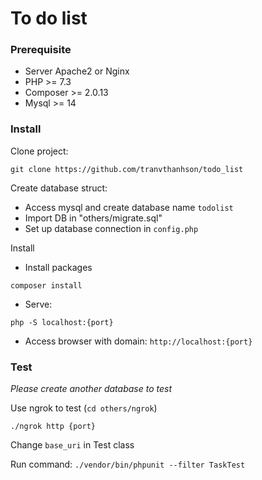# To do list

### Prerequisite
- Server Apache2 or Nginx
- PHP >= 7.3
- Composer >= 2.0.13
- Mysql >= 14
    
### Install
Clone project:
```
git clone https://github.com/tranvthanhson/todo_list
```
Create database struct:
- Access mysql and create database name `todolist`
- Import DB in "others/migrate.sql"
- Set up database connection in `config.php`

Install
- Install packages
```
composer install
```
- Serve:
```
php -S localhost:{port}
```
- Access browser with domain: `http://localhost:{port}`

### Test
*Please create another database to test*

Use ngrok to test (`cd others/ngrok`)
```
./ngrok http {port}
```

Change `base_uri` in Test class

Run command: `./vendor/bin/phpunit --filter TaskTest`
